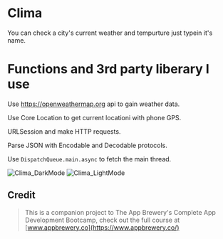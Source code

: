 #  Clima
You can check a city's current weather and tempurture just typein it's name.

# Functions and 3rd party liberary I use
Use https://openweathermap.org api to gain weather data.

Use Core Location to get current locationi with phone GPS.

URLSession and make HTTP requests.

Parse JSON with Encodable and Decodable protocols.

Use ```DispatchQueue.main.async``` to fetch the main thread.


![Clima_DarkMode](https://user-images.githubusercontent.com/9204506/162923446-de489b15-3733-4982-a5e6-52170bf397b7.gif)
![Clima_LightMode](https://user-images.githubusercontent.com/9204506/162923482-88b12b39-fac0-4454-8c2f-5d4a4f2c2fbc.gif)



## Credit
>This is a companion project to The App Brewery's Complete App Development Bootcamp, check out the full course at [www.appbrewery.co](https://www.appbrewery.co/)
